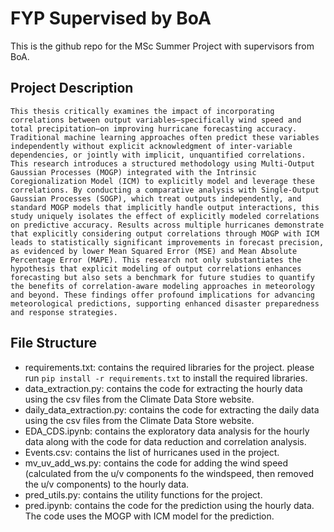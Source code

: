 # FYP Supervised by BoA


This is the github repo for the MSc Summer Project with supervisors from BoA.


## Project Description
    This thesis critically examines the impact of incorporating correlations between output variables—specifically wind speed and total precipitation—on improving hurricane forecasting accuracy. Traditional machine learning approaches often predict these variables independently without explicit acknowledgment of inter-variable dependencies, or jointly with implicit, unquantified correlations. This research introduces a structured methodology using Multi-Output Gaussian Processes (MOGP) integrated with the Intrinsic Coregionalization Model (ICM) to explicitly model and leverage these correlations. By conducting a comparative analysis with Single-Output Gaussian Processes (SOGP), which treat outputs independently, and standard MOGP models that implicitly handle output interactions, this study uniquely isolates the effect of explicitly modeled correlations on predictive accuracy. Results across multiple hurricanes demonstrate that explicitly considering output correlations through MOGP with ICM leads to statistically significant improvements in forecast precision, as evidenced by lower Mean Squared Error (MSE) and Mean Absolute Percentage Error (MAPE). This research not only substantiates the hypothesis that explicit modeling of output correlations enhances forecasting but also sets a benchmark for future studies to quantify the benefits of correlation-aware modeling approaches in meteorology and beyond. These findings offer profound implications for advancing meteorological predictions, supporting enhanced disaster preparedness and response strategies.

## File Structure

- requirements.txt: contains the required libraries for the project. please run `pip install -r requirements.txt` to install the required libraries.
- data_extraction.py: contains the code for extracting the hourly data using the csv files from the Climate Data Store website.
- daily_data_extraction.py: contains the code for extracting the daily data using the csv files from the Climate Data Store website.
- EDA_CDS.ipynb: contains the exploratory data analysis for the hourly data along with the code for data reduction and correlation analysis.
- Events.csv: contains the list of hurricanes used in the project.
- mv_uv_add_ws.py: contains the code for adding the wind speed (calculated from the u/v components fo the windspeed, then removed the u/v components) to the hourly data.
- pred_utils.py: contains the utility functions for the project.
- pred.ipynb: contains the code for the prediction using the hourly data. The code uses the MOGP with ICM model for the prediction.